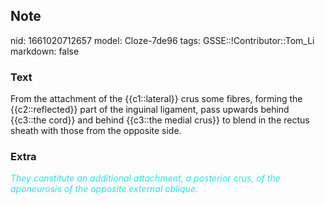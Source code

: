 ## Note
nid: 1661020712657
model: Cloze-7de96
tags: GSSE::!Contributor::Tom_Li
markdown: false

### Text
<div>
  From the attachment of the {{c1::lateral}} crus some fibres,
  forming the {{c2::reflected}} part of the inguinal ligament, pass
  upwards behind {{c3::the cord}} and behind {{c3::the medial
  crus}} to blend in the rectus sheath with those from the opposite
  side.
</div>

### Extra
<font color="#1DE7E5"><i>They constitute an additional attachment,
a posterior crus, of the aponeurosis of the opposite external
oblique.</i></font>
